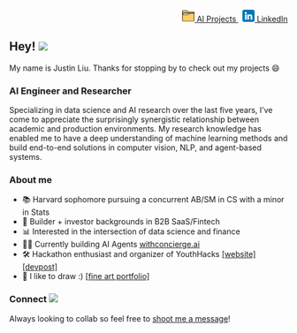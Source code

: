 <p align="right">
  <a href="https://docs.google.com/document/d/1S3WUdfQ0ICWj9T1GiX67JinOKaM6TurP2lYOcBAxF6o/edit?usp=sharing">
    <img src="images/portfolio.png" alt="AI Projects" width="22" height="22"> AI Projects
  </a> &nbsp;

  <a href="https://www.linkedin.com/in/justin-liu-profile/">
    <img src="images/linkedin.png" alt="LinkedIn" width="22" height="22"> LinkedIn
  </a>
</p>

## Hey! <img src="https://raw.githubusercontent.com/MartinHeinz/MartinHeinz/master/wave.gif" width="25px">

My name is Justin Liu. Thanks for stopping by to check out my projects 😄

### AI Engineer and Researcher
Specializing in data science and AI research over the last five years, I’ve come to appreciate the surprisingly synergistic relationship between academic and production environments. My research knowledge has enabled me to have a deep understanding of machine learning methods and build end-to-end solutions in computer vision, NLP, and agent-based systems.

### About me
  - 📚 Harvard sophomore pursuing a concurrent AB/SM in CS with a minor in Stats
  - 🌱 Builder + investor backgrounds in B2B SaaS/Fintech
  - 📊 Interested in the intersection of data science and finance
  - 👨‍💻 Currently building AI Agents [withconcierge.ai](https://www.withconcierge.ai/)
  - 🛠️ Hackathon enthusiast and organizer of YouthHacks [[website]](https://youthincode.github.io/YouthHacks/) [[devpost]](https://youthhacks-14264.devpost.com/)
  - 🎨 I like to draw :) [[fine art portfolio]](https://drive.google.com/drive/folders/1do3AtKXgfbHc8bk6n5xVtp7VWuLSIiPI?usp=sharing)

### Connect <img src='https://raw.githubusercontent.com/ShahriarShafin/ShahriarShafin/main/Assets/handshake.gif' width="65px">

Always looking to collab so feel free to [shoot me a message](mailto:justin_liu@college.harvard.edu)!
